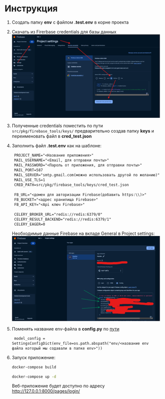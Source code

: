 # Инструкция


1. Создать папку **env** c файлом **.test.env** в корне проекта
2. Скачать из Firerbase credentials для базы данных
    ![img.png](img.png)
3. Полученные credentials поместить по пути `src/pkg/firebase_tools/keys/` предварительно создав папку **keys** и переименовать файл в **cred_test.json**
4. Заполнить файл **.test.env** как на шаблоне:
   ```
    PROJECT_NAME="<Название приложения>"
    MAIL_USERNAME="<Email, для отправки почты>"
    MAIL_PASSWORD="<Пароль от приложения, для отправки почты>"
    MAIL_PORT=587
    MAIL_SERVER="smtp.gmail.com(можно использовать другой по желанию)"
    MAIL_USE_TLS=1
    CRED_PATH=src/pkg/firebase_tools/keys/cred_test.json

    FB_URL="<домен для авторизации Firebase(добавить https:\\)>"
    FB_BUCKET="<адрес хранилища Firebase>"
    FB_API_KEY="<Api ключ Firebase>"
    
    CELERY_BROKER_URL="redis://redis:6379/0"
    CELERY_RESULT_BACKEND="redis://redis:6379/1"
    CELERY_EAGER=0
   ```
   Необходимые данные Firebase на вкладе General в Project settings:
    ![img_1.png](img_1.png)
5. Поменять название env-файла в **config.py** по [пути](src/configuration/config.py)
   ```
    model_config = SettingsConfigDict(env_file=os.path.abspath("env/<название env файла который мы содавали в папке env>"))
    ```
    
6. Запуск приложение:
     ```bash
    docker-compose build
    ```
    ```bash
    docker-compose up -d
    ```
   Веб-приложение будет доступно по адресу http://127.0.0.1:8000/pages/login/